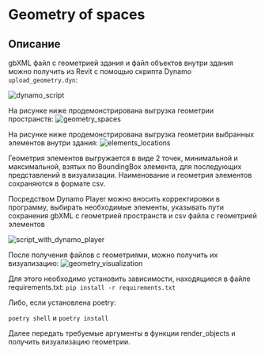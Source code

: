 # Geometry of spaces

## Описание
gbXML файл с геометрией здания и файл объектов внутри здания можно получить из Revit 
c помощью скрипта Dynamo `upload_geometry.dyn`:

![dynamo_script](https://github.com/viktornikolaev1995/geometry_of_spaces/blob/test/images/photo_2022-12-28_13-12-03.jpg "dynamo_script") 

На рисунке ниже продемонстрирована выгрузка геометрии пространств:
![geometry_spaces](https://github.com/viktornikolaev1995/geometry_of_spaces/blob/test/images/photo_2022-12-28_13-45-42.jpg "geometry_spaces") 

На рисунке ниже продемонстрирована выгрузка геометрии выбранных элементов внутри здания:
![elements_locations](https://github.com/viktornikolaev1995/geometry_of_spaces/blob/test/images/photo_2022-12-28_13-45-41.jpg "elements_locations") 

Геометрия элементов выгружается в виде 2 точек, минимальной и максимальной, взятых по BoundingBox элемента, для последующих представлений в визуализации. 
Наименование и геометрия элементов сохраняются в формате csv.

Посредством Dynamo Player можно вносить корректировки в программу, выбирать необходимые элементы, указывать пути сохранения gbXML с геометрией пространств и csv файла с геометрией элементов

![script_with_dynamo_player](https://github.com/viktornikolaev1995/geometry_of_spaces/blob/test/images/photo_2022-12-28_20-15-15.jpg "script_with_dynamo_player") 

После получения файлов с геометриями, можно получить их визуализацию:
![geometry_visualization](https://github.com/viktornikolaev1995/geometry_of_spaces/blob/test/images/figure.png "geometry_visualization") 

Для этого необходимо установить зависимости, находящиеся в файле requirements.txt:
`pip install -r requirements.txt`

Либо, если установлена poetry:

`poetry shell` и `poetry install`

Далее передать требуемые аргументы в функции render_objects и получить визуализацию геометрии.
